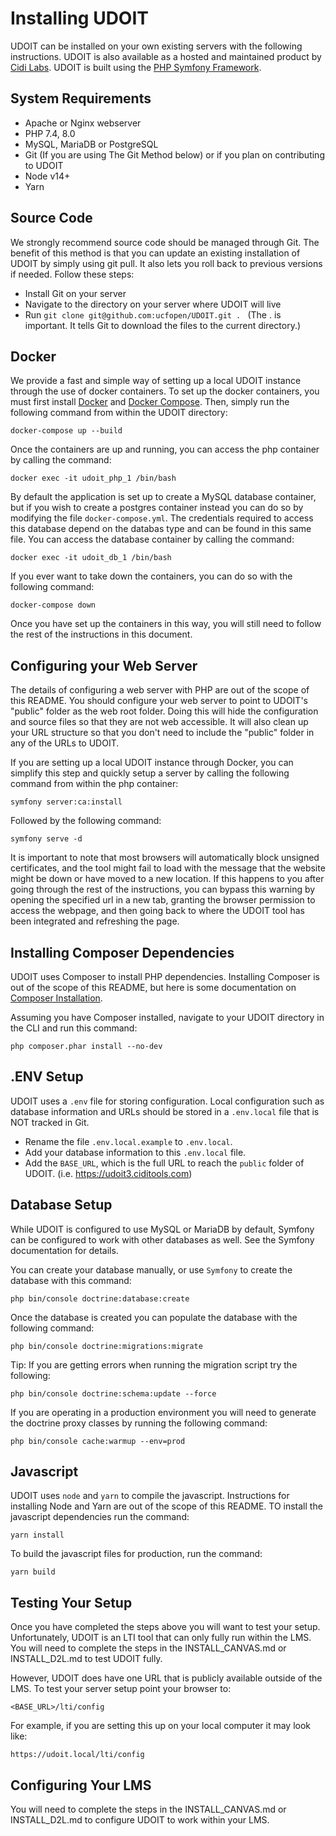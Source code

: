# Installing UDOIT
UDOIT can be installed on your own existing servers with the following instructions. UDOIT is also available as a hosted and maintained product by [Cidi Labs](https://cidilabs.com). UDOIT is built using the [PHP Symfony Framework](https://symfony.com).

## System Requirements
* Apache or Nginx webserver
* PHP 7.4, 8.0
* MySQL, MariaDB or PostgreSQL
* Git (If you are using The Git Method below) or if you plan on contributing to UDOIT
* Node v14+
* Yarn

## Source Code
We strongly recommend source code should be managed through Git. The benefit of this method is that you can update an existing installation of UDOIT by simply using git pull. It also lets you roll back to previous versions if needed. Follow these steps:

* Install Git on your server
* Navigate to the directory on your server where UDOIT will live
* Run `git clone git@github.com:ucfopen/UDOIT.git . ` (The . is important. It tells Git to download the files to the current directory.)

## Docker
We provide a fast and simple way of setting up a local UDOIT instance through the use of docker containers. To set up the docker containers, you must first install [Docker](https://docs.docker.com/get-docker/) and [Docker Compose](https://docs.docker.com/compose/install/). Then, simply run the following command from within the UDOIT directory:

    docker-compose up --build

Once the containers are up and running, you can access the php container by calling the command:

    docker exec -it udoit_php_1 /bin/bash

By default the application is set up to create a MySQL database container, but if you wish to create a postgres container instead you can do so by modifying the file `docker-compose.yml`. The credentials required to access this database depend on the databas type and can be found in this same file. You can access the database container by calling the command:

    docker exec -it udoit_db_1 /bin/bash

If you ever want to take down the containers, you can do so with the following command:

    docker-compose down

Once you have set up the containers in this way, you will still need to follow the rest of the instructions in this document.

## Configuring your Web Server
The details of configuring a web server with PHP are out of the scope of this README. You should configure your web server to point to UDOIT's "public" folder as the web root folder. Doing this will hide the configuration and source files so that they are not web accessible. It will also clean up your URL structure so that you don't need to include the "public" folder in any of the URLs to UDOIT.

If you are setting up a local UDOIT instance through Docker, you can simplify this step and quickly setup a server by calling the following command from within the php container:

    symfony server:ca:install

Followed by the following command:

    symfony serve -d

It is important to note that most browsers will automatically block unsigned certificates, and the tool might fail to load with the message that the website might be down or have moved to a new location. If this happens to you after going through the rest of the instructions, you can bypass this warning by opening the specified url in a new tab, granting the browser permission to access the webpage, and then going back to where the UDOIT tool has been integrated and refreshing the page.

## Installing Composer Dependencies
UDOIT uses Composer to install PHP dependencies. Installing Composer is out of the scope of this README, but here is some documentation on [Composer Installation](https://getcomposer.org/doc/00-intro.md#introduction).

Assuming you have Composer installed, navigate to your UDOIT directory in the CLI and run this command:

    php composer.phar install --no-dev

## .ENV Setup
UDOIT uses a `.env` file for storing configuration. Local configuration such as database information and URLs should be stored in a `.env.local` file that is NOT tracked in Git.
* Rename the file `.env.local.example` to `.env.local`.
* Add your database information to this `.env.local` file.
* Add the `BASE_URL`, which is the full URL to reach the `public` folder of UDOIT. (i.e. https://udoit3.ciditools.com)


## Database Setup
While UDOIT is configured to use MySQL or MariaDB by default, Symfony can be configured to work with other databases as well. See the Symfony documentation for details.

You can create your database manually, or use `Symfony` to create the database with this command:

    php bin/console doctrine:database:create

Once the database is created you can populate the database with the following command:

    php bin/console doctrine:migrations:migrate

Tip: If you are getting errors when running the migration script try the following:

    php bin/console doctrine:schema:update --force

If you are operating in a production environment you will need to generate the doctrine proxy classes by running the following command:

    php bin/console cache:warmup --env=prod

## Javascript
UDOIT uses `node` and `yarn` to compile the javascript. Instructions for installing Node and Yarn are out of the scope of this README. TO install the javascript dependencies run the command:

    yarn install

To build the javascript files for production, run the command:

    yarn build

## Testing Your Setup
Once you have completed the steps above you will want to test your setup. Unfortunately, UDOIT is an LTI tool that can only fully run within the LMS. You will need to complete the steps in the INSTALL_CANVAS.md or INSTALL_D2L.md to test UDOIT fully.

However, UDOIT does have one URL that is publicly available outside of the LMS. To test your server setup point your browser to:

    <BASE_URL>/lti/config

For example, if you are setting this up on your local computer it may look like:

    https://udoit.local/lti/config

## Configuring Your LMS
You will need to complete the steps in the INSTALL_CANVAS.md or INSTALL_D2L.md to configure UDOIT to work within your LMS.
